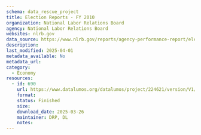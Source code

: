 ```yaml
---
schema: data_rescue_project 
title: Election Reports - FY 2010
organization: National Labor Relations Board
agency: National Labor Relations Board
websites: nlrb.gov
data_source: https://www.nlrb.gov/reports/agency-performance-report/election-reports/election-reports-fy-2010
description: 
last_modified: 2025-04-01
metadata_available: No
metadata_url: 
category:
  - Economy
resources:
  - id: 690
    url: https://www.datalumos.org/datalumos/project/224621/version/V1/view
    format: 
    status: Finished
    size: 
    download_date: 2025-03-26
    maintainer: DRP, DL
    notes: 
---
```

